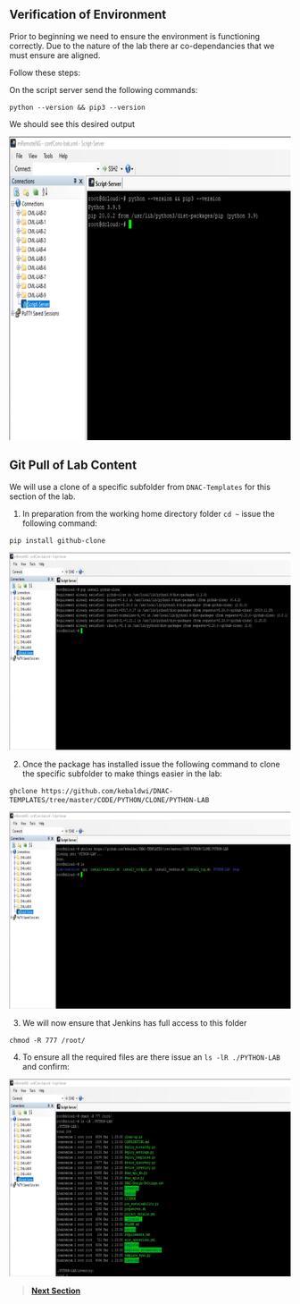 ## Verification of Environment

Prior to beginning we need to ensure the environment is functioning correctly. Due to the nature of the lab there ar co-dependancies that we must ensure are aligned.

Follow these steps:

On the script server send the following commands:

```SHELL
python --version && pip3 --version
```
We should see this desired output

<p align="center"><img src="../assets/versions.png" width="800" height="543.27"></p>

## Git Pull of Lab Content

We will use a clone of a specific subfolder from `DNAC-Templates` for this section of the lab.

1. In preparation from the working home directory folder `cd ~` issue the following command:

```SHELL
pip install github-clone
```

<p align="center"><img src="../assets/gitclone-install.png" width="800" height="352.81"></p>

2. Once the package has installed issue the following command to clone the specific subfolder to make things easier in the lab:

```SHELL
ghclone https://github.com/kebaldwi/DNAC-TEMPLATES/tree/master/CODE/PYTHON/CLONE/PYTHON-LAB
```
<p align="center"><img src="../assets/clone-directory.png" width="800" height="352.81"></p>

3. We will now ensure that Jenkins has full access to this folder

```SHELL
chmod -R 777 /root/
```

4. To ensure all the required files are there issue an `ls -lR ./PYTHON-LAB` and confirm:

<p align="center"><img src="../assets/directory-permissions.png" width="800" height="352.81"></p>

> [**Next Section**](./06-setuplab.md)